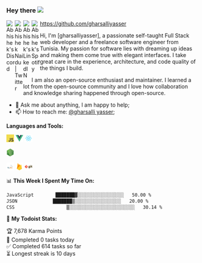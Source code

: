 ### Hey there <img src="https://media.giphy.com/media/hvRJCLFzcasrR4ia7z/giphy.gif" width="25px">
<a href="https://discord.gg/XTW52Kt">
  <img align="left" alt="Abhishek's Discord" width="22px" src="https://raw.githubusercontent.com/peterthehan/peterthehan/master/assets/discord.svg" />
  https://github.com/gharsalliyasser
</a>
<a href="https://twitter.com/abhisheknaiidu">
  <img align="left" alt="Abhishek Naidu | Twitter" width="22px" src="https://raw.githubusercontent.com/peterthehan/peterthehan/master/assets/twitter.svg" />
</a>
<a href="https://www.linkedin.com/in/abhisheknaiidu/">
  <img align="left" alt="Abhishek's LinkedIN" width="22px" src="https://raw.githubusercontent.com/peterthehan/peterthehan/master/assets/linkedin.svg" />
</a>
<a href="https://open.spotify.com/user/e90fe4zsndbm6xoe2t7t8kogf?si=WaLKpwvWTle0btle2qPb6g">
  <img align="left" alt="Abhishek's Spotify" width="22px" src="https://raw.githubusercontent.com/peterthehan/peterthehan/master/assets/spotify.svg" />
</a>


<br />

Hi, I'm [gharsalliyasser], a passionate self-taught Full Stack web developer and a freelance software engineer from Tunisia. My passion for software lies with dreaming up ideas and making them come true with elegant interfaces. I take great care in the experience, architecture, and code quality of the things I build.

I am also an open-source enthusiast and maintainer. I learned a lot from the open-source community and I love how collaboration and knowledge sharing happened through open-source.


  <!-- <img align="right" alt="GIF" src="https://github.com/abhisheknaiidu/abhisheknaiidu/blob/master/code.gif?raw=true" width="500" height="320" /> -->
  
- 💬 Ask me about anything, I am happy to help;
- 📫 How to reach me: [@gharsalli yasser](https://tn.linkedin.com/in/gharsalli-yasser-9201791b7r);

**Languages and Tools:**  

<code><img height="20" src="https://raw.githubusercontent.com/github/explore/80688e429a7d4ef2fca1e82350fe8e3517d3494d/topics/javascript/javascript.png"></code>
<code><img height="20" src="https://raw.githubusercontent.com/github/explore/80688e429a7d4ef2fca1e82350fe8e3517d3494d/topics/vue/vue.png"></code>
<code><img height="20" src="https://raw.githubusercontent.com/github/explore/80688e429a7d4ef2fca1e82350fe8e3517d3494d/topics/react/react.png"></code>
<!-- <code><img height="20" src="https://raw.githubusercontent.com/github/explore/5c058a388828bb5fde0bcafd4bc867b5bb3f26f3/topics/graphql/graphql.png"></code> -->
<code><img height="20" src="https://raw.githubusercontent.com/github/explore/80688e429a7d4ef2fca1e82350fe8e3517d3494d/topics/nodejs/nodejs.png"></code>
<!-- <code><img height="20" src="https://raw.githubusercontent.com/github/explore/80688e429a7d4ef2fca1e82350fe8e3517d3494d/topics/cpp/cpp.png"></code> -->
<!-- <code><img height="20" src="https://raw.githubusercontent.com/github/explore/80688e429a7d4ef2fca1e82350fe8e3517d3494d/topics/python/python.png"></code> -->
<code><img height="20" src="https://raw.githubusercontent.com/github/explore/80688e429a7d4ef2fca1e82350fe8e3517d3494d/topics/mysql/mysql.png"></code>
<code><img height="20" src="https://raw.githubusercontent.com/github/explore/80688e429a7d4ef2fca1e82350fe8e3517d3494d/topics/firebase/firebase.png"></code>
<code><img height="20" src="https://raw.githubusercontent.com/github/explore/80688e429a7d4ef2fca1e82350fe8e3517d3494d/topics/git/git.png"></code>

📊 **This Week I Spent My Time On:**
<!--START_SECTION:waka-->
```text
JavaScript        ███████▓░░░░░░░░░░░░░░░░░   50.00 % 
JSON             ███████▒░░░░░░░░░░░░░░░░░   20.00 % 
CSS                   ▒░░░░░░░░░░░░░░░░░░░░░░░░   30.14 % 
```
<!--END_SECTION:waka-->


🚧 **My Todoist Stats:**
<!-- TODO-IST:START -->
🏆  7,678 Karma Points           
🌸  Completed 0 tasks today           
✅  Completed 614 tasks so far           
⏳  Longest streak is 10 days
<!-- TODO-IST:END -->







